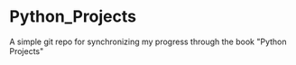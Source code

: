 # Python_Projects
A simple git repo for synchronizing my progress through the book "Python Projects"
